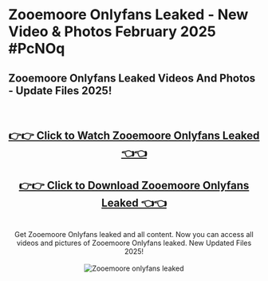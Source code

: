 # Zooemoore Onlyfans Leaked - New Video & Photos February 2025 #PcNOq

<h2>Zooemoore Onlyfans Leaked Videos And Photos - Update Files 2025!</h2>
<br>
<div align="center">
<h2><a href="https://porncheck.live/?utm_source=zooemoore&utm_medium=git182&utm_content=newban" rel="nofollow">👉👉 Click to Watch Zooemoore Onlyfans Leaked 👈👈</a></h2>
<h2><a href="https://porncheck.live/?utm_source=zooemoore&utm_medium=git182&utm_content=newban" rel="nofollow">👉👉 Click to Download Zooemoore Onlyfans Leaked 👈👈</a></h2>
<br>
Get Zooemoore Onlyfans leaked and all content. Now you can access all videos and pictures of Zooemoore Onlyfans leaked. New Updated Files 2025!
<br>
<br>
<a href="https://porncheck.live/?utm_source=zooemoore&utm_medium=git182&utm_content=newban" rel="nofollow" data-target="animated-image.originalLink"><img src="https://i.ibb.co/bMWrY6b1/banner2.png" alt="Zooemoore onlyfans leaked" style="max-width: 100%; display: inline-block;" data-target="animated-image.originalImage"></a>
</div>
<br>

